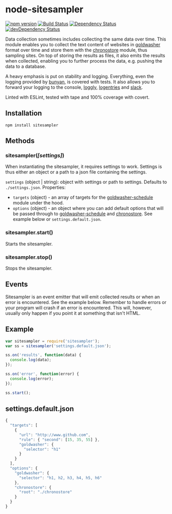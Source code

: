 # node-sitesampler
[![npm version](http://img.shields.io/npm/v/sitesampler.svg)](https://www.npmjs.org/package/sitesampler)
[![Build Status](http://img.shields.io/travis/alexlangberg/node-sitesampler.svg)](https://travis-ci.org/alexlangberg/node-sitesampler)
[![Dependency Status](https://david-dm.org/alexlangberg/node-sitesampler.svg)](https://david-dm.org/alexlangberg/node-sitesampler)
[![devDependency Status](https://david-dm.org/alexlangberg/node-sitesampler/dev-status.svg)](https://david-dm.org/alexlangberg/node-sitesampler#info=devDependencies)

Data collection sometimes includes collecting the same data over time. This module enables you to collect the text content of websites in [goldwasher](https://www.npmjs.com/package/goldwasher) format over time and store them with the [chronostore](https://www.npmjs.com/package/chronostore) module, thus sampling sites. On top of storing the results as files, it also emits the results when collected, enabling you to further process the data, e.g. pushing the data to a database.

A heavy emphasis is put on stability and logging. Everything, even the logging provided by [bunyan](https://www.npmjs.com/package/bunyan), is covered with tests. It also allows you to forward your logging to the console, [loggly](https://www.loggly.com), [logentries](https://logentries.com) and [slack](https://slack.com). 

Linted with ESLint, tested with tape and 100% coverage with covert.

## Installation
```
npm install sitesampler
```

## Methods
### sitesampler(*[settings]*)
When instantiating the sitesampler, it requires settings to work. Settings is thus either an object or a path to a json file containing the settings.

```settings``` (object | string): object with settings or path to settings. Defaults to ```./settings.json```. Properties:

- ```targets``` (object) - an array of targets for the [goldwasher-schedule](https://www.npmjs.com/package/goldwasher-schedule) module under the hood.
- ```options``` (object) - an object where you can add default options that will be passed through to [goldwasher-schedule](https://www.npmjs.com/package/goldwasher-schedule) and [chronostore](https://www.npmjs.com/package/chronostore). See example below or ```settings.default.json```.

### sitesampler.start()
Starts the sitesampler.

### sitesampler.stop()
Stops the sitesampler.

## Events
Sitesampler is an event emitter that will emit collected results or when an error is encountered. See the example below. Remember to handle errors or your program will crash if an error is encountered. This will, however, usually only happen if you point it at something that isn't HTML.

## Example
```javascript
var sitesampler = require('sitesampler');
var ss = sitesampler('settings.default.json');

ss.on('results', function(data) {
  console.log(data);
});

ss.on('error', function(error) {
  console.log(error);
});

ss.start();
```

## settings.default.json
```javascript
{
  "targets": [
    {
      "url": "http://www.github.com",
      "rule": { "second": [15, 35, 55] },
      "goldwasher": {
        "selector": "h1"
      }
    }
  ],
  "options": {
    "goldwasher": {
      "selector": "h1, h2, h3, h4, h5, h6"
    },
    "chronostore": {
      "root": "./chronostore"
    }
  }
}
```
